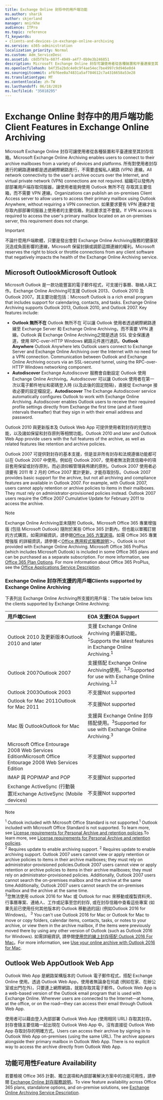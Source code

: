 ```yaml
---
title: Exchange Online 封存中的用戶端功能
ms.author: sharik
author: skjerland
manager: mnirkhe
audience: ITPro
ms.topic: reference
f1_keywords:
- clients-and-devices-in-exchange-online-archiving
ms.service: o365-administration
localization_priority: Normal
ms.custom: Adm_ServiceDesc
ms.assetid: c8d5f97a-607f-4949-a4f7-0b9e3b246851
description: Microsoft Exchange Online 封存可讓使用者從各種裝置和平臺連接至其封存信箱。 所有對使用者封存進行的網路連線都是透過網際網路進行，不需要虛擬私人網路 (VPN) 連線。 組織可以發佈內部部署用戶端存取伺服器，讓使用者能夠使用 Outlook 無所不在 存取其主要信箱，而不需要 VPN 連線。 如果要求要有 VPN 連線才能存取內部部署伺服器上使用者的主要信箱，則此要求並不會變。
ms.openlocfilehash: b4f35a2bdc4e0c9f4ae54ec7be4997c9d946e0d4
ms.sourcegitcommit: af6f6ee0a74831a5af784612c7a4316658a53e28
ms.translationtype: MT
ms.contentlocale: zh-TW
ms.lasthandoff: 06/18/2019
ms.locfileid: "35018295"
---
```

# <a name="client-features-in-exchange-online-archiving"></a><span data-ttu-id="6cc5b-106">Exchange Online 封存中的用戶端功能</span><span class="sxs-lookup"><span data-stu-id="6cc5b-106">Client Features in Exchange Online Archiving</span></span>

<span data-ttu-id="6cc5b-107">Microsoft Exchange Online 封存可讓使用者從各種裝置和平臺連接至其封存信箱。</span><span class="sxs-lookup"><span data-stu-id="6cc5b-107">Microsoft Exchange Online Archiving enables users to connect to their archive mailboxes from a variety of devices and platforms.</span></span> <span data-ttu-id="6cc5b-108">所有對使用者封存進行的網路連線都是透過網際網路進行，不需要虛擬私人網路 (VPN) 連線。</span><span class="sxs-lookup"><span data-stu-id="6cc5b-108">All network connectivity to the user's archive occurs over the Internet, and virtual private network (VPN) connections are not required.</span></span> <span data-ttu-id="6cc5b-109">組織可以發佈內部部署用戶端存取伺服器，讓使用者能夠使用 Outlook 無所不在 存取其主要信箱，而不需要 VPN 連線。</span><span class="sxs-lookup"><span data-stu-id="6cc5b-109">Organizations can publish an on-premises Client Access server to allow users to access their primary mailbox using Outlook Anywhere, without requiring a VPN connection.</span></span> <span data-ttu-id="6cc5b-110">如果要求要有 VPN 連線才能存取內部部署伺服器上使用者的主要信箱，則此要求並不會變。</span><span class="sxs-lookup"><span data-stu-id="6cc5b-110">If VPN access is required to access the user's primary mailbox located on an on-premises server, this requirement does not change.</span></span>
  
> [!IMPORTANT]
> <span data-ttu-id="6cc5b-111">不論什麼用戶端軟體，只要是發出會對 Exchange Online Archiving服務的健康狀況造成負面影響的連線，Microsoft 保留封鎖或調節這類連線的權利。</span><span class="sxs-lookup"><span data-stu-id="6cc5b-111">Microsoft reserves the right to block or throttle connections from any client software that negatively impacts the health of the Exchange Online Archiving service.</span></span> 
  
## <a name="microsoft-outlook"></a><span data-ttu-id="6cc5b-112">Microsoft Outlook</span><span class="sxs-lookup"><span data-stu-id="6cc5b-112">Microsoft Outlook</span></span>

<span data-ttu-id="6cc5b-p103">Microsoft Outlook 是一款功能豐富的電子郵件程式，可支援行事曆、聯絡人與工作。Exchange Online Archiving可支援 Outlook 2013、Outlook 2010 及 Outlook 2007。其主要功能包括：</span><span class="sxs-lookup"><span data-stu-id="6cc5b-p103">Microsoft Outlook is a rich email program that includes support for calendaring, contacts, and tasks. Exchange Online Archiving supports Outlook 2013, Outlook 2010, and Outlook 2007. Key features include:</span></span>
  
- <span data-ttu-id="6cc5b-p104">**Outlook 無所不在** Outlook 無所不在 可以讓 Outlook 使用者透過網際網路連線至 Exchange Server 和 Exchange Online Archiving，而不需要 VPN 連線。Outlook 與 Exchange Online Archiving之間是透過 SSL 安全保護通道，使用 RPC-over-HTTP Windows 網路元件進行通訊。</span><span class="sxs-lookup"><span data-stu-id="6cc5b-p104">**Outlook Anywhere** Outlook Anywhere lets Outlook users connect to Exchange Server and Exchange Online Archiving over the Internet with no need for a VPN connection. Communication between Outlook and Exchange Online Archiving occurs via an SSL-secured tunnel, using the RPC-over-HTTP Windows networking component.</span></span>    
- <span data-ttu-id="6cc5b-p105">**Autodiscover** Exchange Autodiscover 服務會自動設定 Outlook 使用Exchange Online Archiving。Autodiscover 可以讓 Outlook 使用者在第一次以電子郵件地址和密碼登入時 (以及此後的固定間隔)，直接從 Exchange 接收必要的設定檔設定。</span><span class="sxs-lookup"><span data-stu-id="6cc5b-p105">**Autodiscover** The Exchange Autodiscover service automatically configures Outlook to work with Exchange Online Archiving. Autodiscover enables Outlook users to receive their required profile settings directly from Exchange the first time (and at fixed intervals thereafter) that they sign in with their email address and password.</span></span> 
    
<span data-ttu-id="6cc5b-120">Outlook 2010 與更新版本及 Outlook Web App 可提供使用者對封存的完整功能，以及諸如保留和封存原則等相關功能。</span><span class="sxs-lookup"><span data-stu-id="6cc5b-120">Outlook 2010 and later and Outlook Web App provide users with the full features of the archive, as well as related features like retention and archive policies.</span></span>
  
<span data-ttu-id="6cc5b-p106">Outlook 2007 可提供對封存的基本支援，但是並非所有封存和法規遵循功能都可以在 Outlook 2007 中使用。例如在 Outlook 2007，使用者無法對其信箱中的項目套用保留或封存原則，而必須仰賴管理員佈建的原則。Outlook 2007 使用者必須要有 2011 年 2 月的 Office 2007 累計更新，才能存取封存。</span><span class="sxs-lookup"><span data-stu-id="6cc5b-p106">Outlook 2007 provides basic support for the archive, but not all archiving and compliance features are available in Outlook 2007. For example, with Outlook 2007, users cannot apply retention or archive policies to items in their mailboxes. They must rely on administrator-provisioned policies instead. Outlook 2007 users require the Office 2007 Cumulative Update for February 2011 to access the archive.</span></span>
  
> [!NOTE]
> <span data-ttu-id="6cc5b-p107">Exchange Online Archiving並未隨附 Outlook。Microsoft Office 365 專業增強版 (包括 Microsoft Outlook) 隨附於某些 Office 365 計劃內，但也能以單獨訂閱的方式購買。如需詳細資訊，請參閱[Office 365 方案選項](../office-365-platform-service-description/office-365-plan-options.md)。如需 Office 365 專業增強版 的詳細資訊，請參閱＜[Office 應用程式服務說明](../office-applications-service-description/office-applications-service-description.md)＞。</span><span class="sxs-lookup"><span data-stu-id="6cc5b-p107">Outlook is not provided with Exchange Online Archiving. Microsoft Office 365 ProPlus (which includes Microsoft Outlook) is included in some Office 365 plans and can be purchased as a separate subscription. For more information, see [Office 365 Plan Options](../office-365-platform-service-description/office-365-plan-options.md). For more information about Office 365 ProPlus, see the [Office Applications Service Description](../office-applications-service-description/office-applications-service-description.md).</span></span> 
  
### <a name="clients-supported-by-exchange-online-archiving"></a><span data-ttu-id="6cc5b-129">Exchange Online 封存所支援的用戶端</span><span class="sxs-lookup"><span data-stu-id="6cc5b-129">Clients supported by Exchange Online Archiving</span></span>

<span data-ttu-id="6cc5b-130">下表列出 Exchange Online Archiving所支援的用戶端：</span><span class="sxs-lookup"><span data-stu-id="6cc5b-130">The table below lists the clients supported by Exchange Online Archiving:</span></span>
  
|<span data-ttu-id="6cc5b-131">**用戶端**</span><span class="sxs-lookup"><span data-stu-id="6cc5b-131">**Client**</span></span>|<span data-ttu-id="6cc5b-132">**EOA 支援**</span><span class="sxs-lookup"><span data-stu-id="6cc5b-132">**EOA Support**</span></span>|
|:-----|:-----|
|<span data-ttu-id="6cc5b-133">Outlook 2010 及更新版本</span><span class="sxs-lookup"><span data-stu-id="6cc5b-133">Outlook 2010 and later</span></span>  <br/> |<span data-ttu-id="6cc5b-134">支援 Exchange Online Archiving 的最新功能。<sup>1</sup></span><span class="sxs-lookup"><span data-stu-id="6cc5b-134">Supports the latest features in Exchange Online Archiving.<sup>1</sup></span></span> <br/> |
|<span data-ttu-id="6cc5b-135">Outlook 2007</span><span class="sxs-lookup"><span data-stu-id="6cc5b-135">Outlook 2007</span></span>  <br/> |<span data-ttu-id="6cc5b-136">支援搭配 Exchange Online Archiving使用。<sup>1,2</sup></span><span class="sxs-lookup"><span data-stu-id="6cc5b-136">Supported for use with Exchange Online Archiving.<sup>1,2</sup></span></span> <br/> |
|<span data-ttu-id="6cc5b-137">Outlook 2003</span><span class="sxs-lookup"><span data-stu-id="6cc5b-137">Outlook 2003</span></span>  <br/> |<span data-ttu-id="6cc5b-138">不支援</span><span class="sxs-lookup"><span data-stu-id="6cc5b-138">Not supported</span></span>  <br/> |
|<span data-ttu-id="6cc5b-139">Outlook for Mac 2011</span><span class="sxs-lookup"><span data-stu-id="6cc5b-139">Outlook for Mac 2011</span></span>  <br/> |<span data-ttu-id="6cc5b-140">不支援</span><span class="sxs-lookup"><span data-stu-id="6cc5b-140">Not supported</span></span>  <br/> |
|<span data-ttu-id="6cc5b-141">Mac 版 Outlook</span><span class="sxs-lookup"><span data-stu-id="6cc5b-141">Outlook for Mac</span></span>  <br/> |<span data-ttu-id="6cc5b-142">支援與 Exchange Online 封存搭配使用。<sup>3</sup></span><span class="sxs-lookup"><span data-stu-id="6cc5b-142">Supported for use with Exchange Online Archiving.<sup>3</sup></span></span> <br/> |
|<span data-ttu-id="6cc5b-143">Microsoft Office Entourage 2008 Web Services Edition</span><span class="sxs-lookup"><span data-stu-id="6cc5b-143">Microsoft Office Entourage 2008 Web Services Edition</span></span>  <br/> |<span data-ttu-id="6cc5b-144">不支援</span><span class="sxs-lookup"><span data-stu-id="6cc5b-144">Not supported</span></span>  <br/> |
|<span data-ttu-id="6cc5b-145">IMAP 與 POP</span><span class="sxs-lookup"><span data-stu-id="6cc5b-145">IMAP and POP</span></span>  <br/> |<span data-ttu-id="6cc5b-146">不支援</span><span class="sxs-lookup"><span data-stu-id="6cc5b-146">Not supported</span></span>  <br/> |
|<span data-ttu-id="6cc5b-147">Exchange ActiveSync (行動裝置)</span><span class="sxs-lookup"><span data-stu-id="6cc5b-147">Exchange ActiveSync (Mobile devices)</span></span>  <br/> |<span data-ttu-id="6cc5b-148">不支援</span><span class="sxs-lookup"><span data-stu-id="6cc5b-148">Not supported</span></span>  <br/> |
   
> [!NOTE]
> <span data-ttu-id="6cc5b-149"><sup>1</sup> Outlook included with Microsoft Office Standard is not supported.</span><span class="sxs-lookup"><span data-stu-id="6cc5b-149"><sup>1</sup> Outlook included with Microsoft Office Standard is not supported.</span></span> <span data-ttu-id="6cc5b-150">To learn more, see [License requirements for Personal Archive and retention policies](https://support.office.com/article/Outlook-license-requirements-for-Exchange-features-46B6B7C5-C3CA-43E5-8424-1E2807917C99).</span><span class="sxs-lookup"><span data-stu-id="6cc5b-150">To learn more, see [License requirements for Personal Archive and retention policies](https://support.office.com/article/Outlook-license-requirements-for-Exchange-features-46B6B7C5-C3CA-43E5-8424-1E2807917C99).</span></span> <br/><span data-ttu-id="6cc5b-151"> 
<sup>2</sup> Requires update to enable archiving support.</span><span class="sxs-lookup"><span data-stu-id="6cc5b-151"> 
<sup>2</sup> Requires update to enable archiving support.</span></span> <span data-ttu-id="6cc5b-152">Outlook 2007 users cannot view or apply retention or archive policies to items in their archive mailboxes; they must rely on administrator-provisioned policies.</span><span class="sxs-lookup"><span data-stu-id="6cc5b-152">Outlook 2007 users cannot view or apply retention or archive policies to items in their archive mailboxes; they must rely on administrator-provisioned policies.</span></span> <span data-ttu-id="6cc5b-153">Additionally, Outlook 2007 users cannot search the on-premises mailbox and the archive at the same time.</span><span class="sxs-lookup"><span data-stu-id="6cc5b-153">Additionally, Outlook 2007 users cannot search the on-premises mailbox and the archive at the same time.</span></span> <br/><span data-ttu-id="6cc5b-154"> 
<sup>3</sup>您無法使用 outlook 2016 for Mac 或 Outlook for mac 來移動或複製資料夾、行事曆專案、連絡人、工作或記事至您的封存, 或在封存信箱中查看這些專案 (如果先前已使用任何其他版本的 Outlook 移動過的話) (例如Outlook 2016 for Windows)。</span><span class="sxs-lookup"><span data-stu-id="6cc5b-154"> 
<sup>3</sup> You can't use Outlook 2016 for Mac or Outlook for Mac to move or copy folders, calendar items, contacts, tasks, or notes to your archive, or view them in the archive mailbox, if the items were previously moved there by using any other version of Outlook (such as Outlook 2016 for Windows).</span></span> <span data-ttu-id="6cc5b-155">如需詳細資訊, 請參閱[使用您的線上封存搭配 Outlook 2016 For Mac](https://support.office.com/article/Use-your-online-archive-with-Outlook-2016-for-Mac-45b8439c-2982-4b6b-9097-eed71dbfe238)。</span><span class="sxs-lookup"><span data-stu-id="6cc5b-155">For more information, see [Use your online archive with Outlook 2016 for Mac](https://support.office.com/article/Use-your-online-archive-with-Outlook-2016-for-Mac-45b8439c-2982-4b6b-9097-eed71dbfe238).</span></span> 

## <a name="outlook-web-app"></a><span data-ttu-id="6cc5b-156">Outlook Web App</span><span class="sxs-lookup"><span data-stu-id="6cc5b-156">Outlook Web App</span></span>

<span data-ttu-id="6cc5b-p111">Outlook Web App 是網路架構版本的 Outlook 電子郵件程式，搭配 Exchange Online 使用。透過 Outlook Web App，使用者無論身在何處 (例如在家、在辦公室或出門在外)，只要連上網際網路，就能存取其電子郵件。</span><span class="sxs-lookup"><span data-stu-id="6cc5b-p111">Outlook Web App is a web-based version of the Outlook email program that is used with Exchange Online. Wherever users are connected to the Internet—at home, at the office, or on the road—they can access their email through Outlook Web App.</span></span>
  
<span data-ttu-id="6cc5b-p112">使用者可以藉由登入內部部署 Outlook Web App (使用相同 URL) 存取其封存。封存會隨主要信箱一起出現在 Outlook Web App 中。沒有直接從 Outlook Web App 存取封存的明確方式。</span><span class="sxs-lookup"><span data-stu-id="6cc5b-p112">Users can access their archive by signing in to Outlook Web App on-premises (using the same URL). The archive appears alongside their primary mailbox in Outlook Web App. There is no explicit way to access the archive directly from Outlook Web App.</span></span>
  
## <a name="feature-availability"></a><span data-ttu-id="6cc5b-162">功能可用性</span><span class="sxs-lookup"><span data-stu-id="6cc5b-162">Feature Availability</span></span>

<span data-ttu-id="6cc5b-163">若要檢視 Office 365 計劃、獨立選項和內部部署解決方案中的功能可用性，請參閱 [Exchange Online 封存服務說明](exchange-online-archiving-service-description.md)。</span><span class="sxs-lookup"><span data-stu-id="6cc5b-163">To view feature availability across Office 365 plans, standalone options, and on-premise solutions, see [Exchange Online Archiving Service Description](exchange-online-archiving-service-description.md).</span></span>